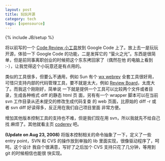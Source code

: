 ```yaml
---
layout: post
title: 玩玩开源
category: tech
tags: [opensource]
---
```

{% include JB/setup %}

将以前写的一个 [Code Review 小工具](http://code.google.com/p/coderev)放到
Google Code 上了。放上去一是玩玩开源，体验一下 Google Code 的功能，二是发挥它的
“萤火之光”。东西是很简单，但是前同事离职创业的时候把这个东东拷回家了（偶然在他
的电脑上看到 :-），让我觉得这个小玩意还是有点用的。

类似的工具很多，但要么不通用，例如 Sun 有个
[wx webrev](http://blogs.sun.com/wfiveash/entry/wx_and_you_your_friend)
全套工具很好用，可惜只支持内部的代码管理工具，要不就是太大，例如
[Review Board](http://www.review-board.org/)，太庞大了。而我这个刚刚好，简单说
一下就是提供一个工具可以比较两个文件或者目录，生成各种格式 diff 的静态 html 页
面，另有有一个 wrapper 脚本可以在当前 svn 工作目录从还未提交的修改生成代码复查
的 web 页面，比原始的 diff -r 或者 svn diff 好读得多，反正用在我们自己项目里面
非常方便。

增加其他版本控制工具的支持也不难，但是我们现在用 svn，所以我就先不给自己找
麻烦了。其他就看主页 [coderev](http://code.google.com/p/coderev) 吧。

**(Update on Aug 23, 2008)** 将版本控制相关的命令抽象了一下，定义了一些 entry
point，SVN 和 CVS 的操作放到单独的 lib 里面实现，很像驱动程序了，呵呵。这个设计
我自个很满意，写好了之后加个 CVS 支持只花了几分钟，等用到 git 的时候相信也能很
快实现。
